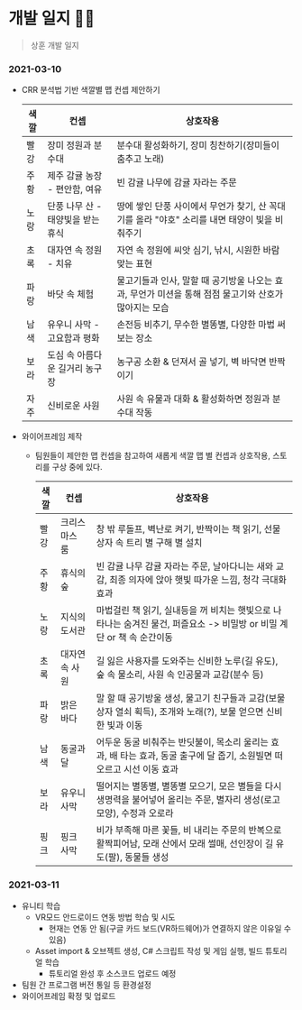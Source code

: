 # 개발 일지 🐱‍👓

> 상훈 개발 일지 



### 2021-03-10

- CRR 분석법 기반 색깔별 맵 컨셉 제안하기

  | 색깔 | 컨셉                              | 상호작용                                                     |
  | ---- | --------------------------------- | ------------------------------------------------------------ |
  | 빨강 | 장미 정원과 분수대                | 분수대 활성화하기, 장미 칭찬하기(장미들이 춤추고 노래)       |
  | 주황 | 제주 감귤 농장 - 편안함, 여유     | 빈 감귤 나무에 감귤 자라는 주문                              |
  | 노랑 | 단풍 나무 산 - 태양빛을 받는 휴식 | 땅에 쌓인 단풍 사이에서 무언가 찾기, 산 꼭대기를 올라 "야호" 소리를 내면 태양이 빛을 비춰주기 |
  | 초록 | 대자연 속 정원 - 치유             | 자연 속 정원에 씨앗 심기, 낚시, 시원한 바람 맞는 표현        |
  | 파랑 | 바닷 속 체험                      | 물고기들과 인사, 말할 때 공기방울 나오는 효과, 무언가 미션을 통해 점점 물고기와 산호가 많아지는 모습 |
  | 남색 | 유우니 사막 - 고요함과 평화       | 손전등 비추기, 무수한 별똥별, 다양한 마법 써보는 장소        |
  | 보라 | 도심 속 아름다운 길거리 농구장    | 농구공 소환 & 던져서 골 넣기, 벽 바닥면 반짝이기             |
  | 자주 | 신비로운 사원                     | 사원 속 유물과 대화 & 활성화하면 정원과 분수대 작동          |

  

- 와이어프레임 제작

  - 팀원들이 제안한 맵 컨셉을 참고하여 새롭게 색깔 맵 별 컨셉과 상호작용, 스토리를 구상 중에 있다.

    | 색깔 | 컨셉           | 상호작용                                                     |
    | ---- | -------------- | ------------------------------------------------------------ |
    | 빨강 | 크리스마스 룸  | 창 밖 루돌프, 벽난로 켜기, 반짝이는 책 읽기, 선물상자 속 트리 별 구해 별 설치 |
    | 주황 | 휴식의 숲      | 빈 감귤 나무 감귤 자라는 주문, 날아다니는 새와 교감, 최종 의자에 앉아 햇빛 따가운 느낌, 청각 극대화 효과 |
    | 노랑 | 지식의 도서관  | 마법걸린 책 읽기, 실내등을 꺼 비치는 햇빛으로 나타나는 숨겨진 물건, 퍼즐요소 -> 비밀방 or 비밀 계단 or 책 속 순간이동 |
    | 초록 | 대자연 속 사원 | 길 잃은 사용자를 도와주는 신비한 노루(길 유도), 숲 속 물소리, 사원 속 인공물과 교감(분수 등) |
    | 파랑 | 밝은 바다      | 말 할 때 공기방울 생성, 물고기 친구들과 교감(보물 상자 열쇠 획득), 조개와 노래(?), 보물 얻으면 신비한 빛과 이동 |
    | 남색 | 동굴과 달      | 어두운 동굴 비춰주는 반딧불이, 목소리 울리는 효과, 배 타는 효과, 동굴 출구에 달 줍기, 소원빌면 떠오르고 시선 이동 효과 |
    | 보라 | 유우니 사막    | 떨어지는 별똥별, 별똥별 모으기, 모은 별들을 다시 생명력을 불어넣어 올리는 주문, 별자리 생성(로고모양), 수정과 오로라 |
    | 핑크 | 핑크 사막      | 비가 부족해 마른 꽃들, 비 내리는 주문의 반복으로 활짝피어남, 모래 산에서 모래 썰매, 선인장이 길 유도(팔), 동물들 생성 |




### 2021-03-11

- 유니티 학습
  - VR모드 안드로이드 연동 방법 학습 및 시도
    - 현재는 연동 안 됨(구글 카드 보드(VR하드웨어)가 연결하지 않은 이유일 수 있음)
  - Asset import & 오브젝트 생성, C# 스크립트 작성 및 게임 실행, 빌드 튜토리얼 학습
    - 튜토리얼 완성 후 소스코드 업로드 예정
- 팀원 간 프로그램 버전 통일 등 환경설정
- 와이어프레임 확정 및 업로드
